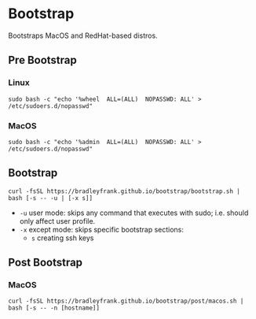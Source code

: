 # Bootstrap
Bootstraps MacOS and RedHat-based distros.

## Pre Bootstrap

### Linux
`sudo bash -c "echo '%wheel  ALL=(ALL)  NOPASSWD: ALL' > /etc/sudoers.d/nopasswd"`

### MacOS
`sudo bash -c "echo '%admin  ALL=(ALL)  NOPASSWD: ALL' > /etc/sudoers.d/nopasswd"`

## Bootstrap

`curl -fsSL https://bradleyfrank.github.io/bootstrap/bootstrap.sh | bash [-s -- -u | [-x s]]`

* `-u` user mode: skips any command that executes with sudo; i.e. should only affect user profile.
* `-x` except mode: skips specific bootstrap sections:
	* `s` creating ssh keys

## Post Bootstrap

### MacOS
`curl -fsSL https://bradleyfrank.github.io/bootstrap/post/macos.sh | bash [-s -- -n [hostname]]`